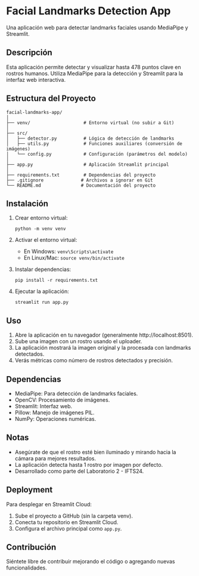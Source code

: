 # Facial Landmarks Detection App

Una aplicación web para detectar landmarks faciales usando MediaPipe y Streamlit.

## Descripción

Esta aplicación permite detectar y visualizar hasta 478 puntos clave en rostros humanos. Utiliza MediaPipe para la detección y Streamlit para la interfaz web interactiva.

## Estructura del Proyecto

```
facial-landmarks-app/
│
├── venv/                    # Entorno virtual (no subir a Git)
│
├── src/
│   ├── detector.py          # Lógica de detección de landmarks
│   ├── utils.py             # Funciones auxiliares (conversión de imágenes)
│   └── config.py            # Configuración (parámetros del modelo)
│
├── app.py                   # Aplicación Streamlit principal
│
├── requirements.txt         # Dependencias del proyecto
├── .gitignore              # Archivos a ignorar en Git
└── README.md               # Documentación del proyecto
```

## Instalación

1. Crear entorno virtual:
   ```
   python -m venv venv
   ```

2. Activar el entorno virtual:
   - En Windows: `venv\Scripts\activate`
   - En Linux/Mac: `source venv/bin/activate`

3. Instalar dependencias:
   ```
   pip install -r requirements.txt
   ```

4. Ejecutar la aplicación:
   ```
   streamlit run app.py
   ```

## Uso

1. Abre la aplicación en tu navegador (generalmente http://localhost:8501).
2. Sube una imagen con un rostro usando el uploader.
3. La aplicación mostrará la imagen original y la procesada con landmarks detectados.
4. Verás métricas como número de rostros detectados y precisión.

## Dependencias

- MediaPipe: Para detección de landmarks faciales.
- OpenCV: Procesamiento de imágenes.
- Streamlit: Interfaz web.
- Pillow: Manejo de imágenes PIL.
- NumPy: Operaciones numéricas.

## Notas

- Asegúrate de que el rostro esté bien iluminado y mirando hacia la cámara para mejores resultados.
- La aplicación detecta hasta 1 rostro por imagen por defecto.
- Desarrollado como parte del Laboratorio 2 - IFTS24.

## Deployment

Para desplegar en Streamlit Cloud:

1. Sube el proyecto a GitHub (sin la carpeta venv).
2. Conecta tu repositorio en Streamlit Cloud.
3. Configura el archivo principal como `app.py`.

## Contribución

Siéntete libre de contribuir mejorando el código o agregando nuevas funcionalidades.
